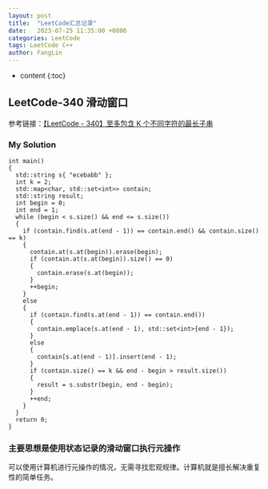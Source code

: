 ```yaml
---
layout: post
title:  "LeetCode汇总记录"
date:   2023-07-25 11:35:00 +0800
categories: LeetCode
tags: LeetCode C++
author: FangLin
---
```


* content
{:toc}

## LeetCode-340 滑动窗口
  参考链接：[【LeetCode - 340】至多包含 K 个不同字符的最长子串](https://blog.csdn.net/qq_29051413/article/details/108814174)

### My Solution
  ```
  int main()
  {
    std::string s{ "ecebabb" };
    int k = 2;
    std::map<char, std::set<int>> contain;
    std::string result;
    int begin = 0;
    int end = 1;
    while (begin < s.size() && end <= s.size())
    {
      if (contain.find(s.at(end - 1)) == contain.end() && contain.size() == k)
      {
        contain.at(s.at(begin)).erase(begin);
        if (contain.at(s.at(begin)).size() == 0)
        {
          contain.erase(s.at(begin));
        }
        ++begin;
      }
      else
      {
        if (contain.find(s.at(end - 1)) == contain.end())
        {
          contain.emplace(s.at(end - 1), std::set<int>{end - 1});
        }
        else
        {
          contain[s.at(end - 1)].insert(end - 1);
        }
        if (contain.size() == k && end - begin > result.size())
        {
          result = s.substr(begin, end - begin);
        }
        ++end;
      }
    }
    return 0;
  }
  ```

### 主要思想是使用状态记录的滑动窗口执行元操作
  可以使用计算机进行元操作的情况，无需寻找宏观规律。计算机就是擅长解决重复性的简单任务。
